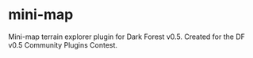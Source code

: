 # mini-map

Mini-map terrain explorer plugin for Dark Forest v0.5. Created for the DF v0.5 Community Plugins Contest.
